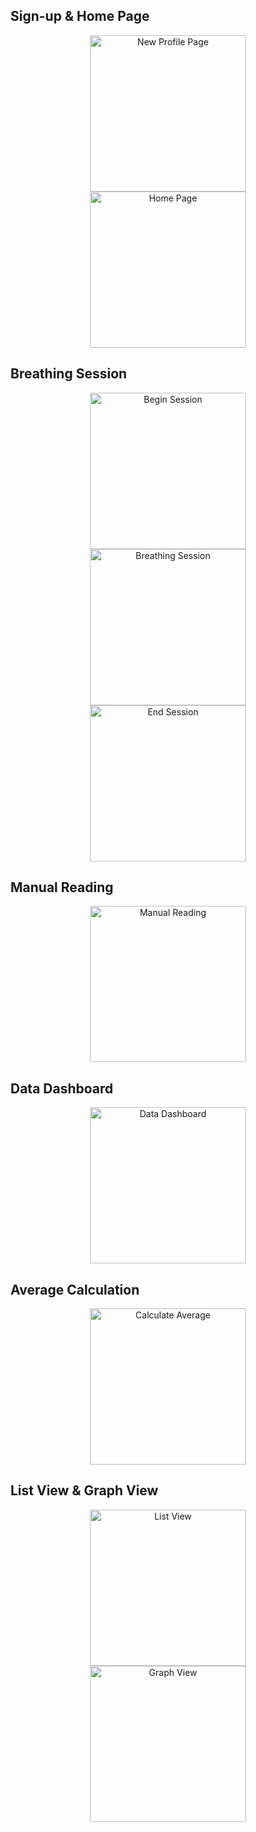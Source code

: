 ## Sign-up & Home Page

<p align="center">
  <img src="ghi/new_profile.jpg" alt="New Profile Page" width="250" hspace="10"/>
  <img src="ghi/home.jpg" alt="Home Page" width="250" hspace="10"/>
</p>

## Breathing Session
<p align="center">
  <img src="ghi/begin_session.jpg" alt="Begin Session" width="250" hspace="10"/>
  <img src="ghi/breathing_session.jpg" alt="Breathing Session" width="250" hspace="10"/>
  <img src="ghi/end_session.jpg" alt="End Session" width="250" hspace="10"/>
</p>

## Manual Reading
<p align="center">
  <img src="ghi/manual_reading.jpg" alt="Manual Reading" width="250" hspace="10"/>
</p>

## Data Dashboard
<p align="center">
  <img src="ghi/data_dashboard.jpg" alt="Data Dashboard" width="250" hspace="10"/>
</p>

## Average Calculation
<p align="center">
  <img src="ghi/calculate_average.jpg" alt="Calculate Average" width="250" hspace="10"/>
</p>

## List View & Graph View
<p align="center">
  <img src="ghi/list_view.jpg" alt="List View" width="250" hspace="10"/>
  <img src="ghi/graph_view.jpg" alt="Graph View" width="250" hspace="10"/>
</p>
